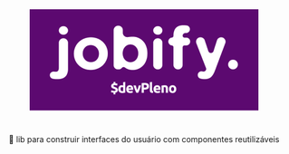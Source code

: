 <div align="center">
  <img src=public/images/logo.png =250x> 
</div>

<h1 align="center">
</h1>
<p align="center">🚀 lib para construir interfaces do usuário com componentes reutilizáveis</p>
